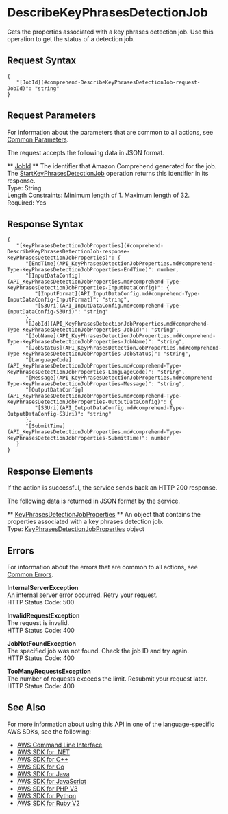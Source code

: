 # DescribeKeyPhrasesDetectionJob<a name="API_DescribeKeyPhrasesDetectionJob"></a>

Gets the properties associated with a key phrases detection job\. Use this operation to get the status of a detection job\.

## Request Syntax<a name="API_DescribeKeyPhrasesDetectionJob_RequestSyntax"></a>

```
{
   "[JobId](#comprehend-DescribeKeyPhrasesDetectionJob-request-JobId)": "string"
}
```

## Request Parameters<a name="API_DescribeKeyPhrasesDetectionJob_RequestParameters"></a>

For information about the parameters that are common to all actions, see [Common Parameters](CommonParameters.md)\.

The request accepts the following data in JSON format\.

 ** [JobId](#API_DescribeKeyPhrasesDetectionJob_RequestSyntax) **   <a name="comprehend-DescribeKeyPhrasesDetectionJob-request-JobId"></a>
The identifier that Amazon Comprehend generated for the job\. The [StartKeyPhrasesDetectionJob](API_StartKeyPhrasesDetectionJob.md) operation returns this identifier in its response\.  
Type: String  
Length Constraints: Minimum length of 1\. Maximum length of 32\.  
Required: Yes

## Response Syntax<a name="API_DescribeKeyPhrasesDetectionJob_ResponseSyntax"></a>

```
{
   "[KeyPhrasesDetectionJobProperties](#comprehend-DescribeKeyPhrasesDetectionJob-response-KeyPhrasesDetectionJobProperties)": { 
      "[EndTime](API_KeyPhrasesDetectionJobProperties.md#comprehend-Type-KeyPhrasesDetectionJobProperties-EndTime)": number,
      "[InputDataConfig](API_KeyPhrasesDetectionJobProperties.md#comprehend-Type-KeyPhrasesDetectionJobProperties-InputDataConfig)": { 
         "[InputFormat](API_InputDataConfig.md#comprehend-Type-InputDataConfig-InputFormat)": "string",
         "[S3Uri](API_InputDataConfig.md#comprehend-Type-InputDataConfig-S3Uri)": "string"
      },
      "[JobId](API_KeyPhrasesDetectionJobProperties.md#comprehend-Type-KeyPhrasesDetectionJobProperties-JobId)": "string",
      "[JobName](API_KeyPhrasesDetectionJobProperties.md#comprehend-Type-KeyPhrasesDetectionJobProperties-JobName)": "string",
      "[JobStatus](API_KeyPhrasesDetectionJobProperties.md#comprehend-Type-KeyPhrasesDetectionJobProperties-JobStatus)": "string",
      "[LanguageCode](API_KeyPhrasesDetectionJobProperties.md#comprehend-Type-KeyPhrasesDetectionJobProperties-LanguageCode)": "string",
      "[Message](API_KeyPhrasesDetectionJobProperties.md#comprehend-Type-KeyPhrasesDetectionJobProperties-Message)": "string",
      "[OutputDataConfig](API_KeyPhrasesDetectionJobProperties.md#comprehend-Type-KeyPhrasesDetectionJobProperties-OutputDataConfig)": { 
         "[S3Uri](API_OutputDataConfig.md#comprehend-Type-OutputDataConfig-S3Uri)": "string"
      },
      "[SubmitTime](API_KeyPhrasesDetectionJobProperties.md#comprehend-Type-KeyPhrasesDetectionJobProperties-SubmitTime)": number
   }
}
```

## Response Elements<a name="API_DescribeKeyPhrasesDetectionJob_ResponseElements"></a>

If the action is successful, the service sends back an HTTP 200 response\.

The following data is returned in JSON format by the service\.

 ** [KeyPhrasesDetectionJobProperties](#API_DescribeKeyPhrasesDetectionJob_ResponseSyntax) **   <a name="comprehend-DescribeKeyPhrasesDetectionJob-response-KeyPhrasesDetectionJobProperties"></a>
An object that contains the properties associated with a key phrases detection job\.   
Type: [KeyPhrasesDetectionJobProperties](API_KeyPhrasesDetectionJobProperties.md) object

## Errors<a name="API_DescribeKeyPhrasesDetectionJob_Errors"></a>

For information about the errors that are common to all actions, see [Common Errors](CommonErrors.md)\.

 **InternalServerException**   
An internal server error occurred\. Retry your request\.  
HTTP Status Code: 500

 **InvalidRequestException**   
The request is invalid\.  
HTTP Status Code: 400

 **JobNotFoundException**   
The specified job was not found\. Check the job ID and try again\.  
HTTP Status Code: 400

 **TooManyRequestsException**   
The number of requests exceeds the limit\. Resubmit your request later\.  
HTTP Status Code: 400

## See Also<a name="API_DescribeKeyPhrasesDetectionJob_SeeAlso"></a>

For more information about using this API in one of the language\-specific AWS SDKs, see the following:
+  [AWS Command Line Interface](https://docs.aws.amazon.com/goto/aws-cli/comprehend-2017-11-27/DescribeKeyPhrasesDetectionJob) 
+  [AWS SDK for \.NET](https://docs.aws.amazon.com/goto/DotNetSDKV3/comprehend-2017-11-27/DescribeKeyPhrasesDetectionJob) 
+  [AWS SDK for C\+\+](https://docs.aws.amazon.com/goto/SdkForCpp/comprehend-2017-11-27/DescribeKeyPhrasesDetectionJob) 
+  [AWS SDK for Go](https://docs.aws.amazon.com/goto/SdkForGoV1/comprehend-2017-11-27/DescribeKeyPhrasesDetectionJob) 
+  [AWS SDK for Java](https://docs.aws.amazon.com/goto/SdkForJava/comprehend-2017-11-27/DescribeKeyPhrasesDetectionJob) 
+  [AWS SDK for JavaScript](https://docs.aws.amazon.com/goto/AWSJavaScriptSDK/comprehend-2017-11-27/DescribeKeyPhrasesDetectionJob) 
+  [AWS SDK for PHP V3](https://docs.aws.amazon.com/goto/SdkForPHPV3/comprehend-2017-11-27/DescribeKeyPhrasesDetectionJob) 
+  [AWS SDK for Python](https://docs.aws.amazon.com/goto/boto3/comprehend-2017-11-27/DescribeKeyPhrasesDetectionJob) 
+  [AWS SDK for Ruby V2](https://docs.aws.amazon.com/goto/SdkForRubyV2/comprehend-2017-11-27/DescribeKeyPhrasesDetectionJob) 